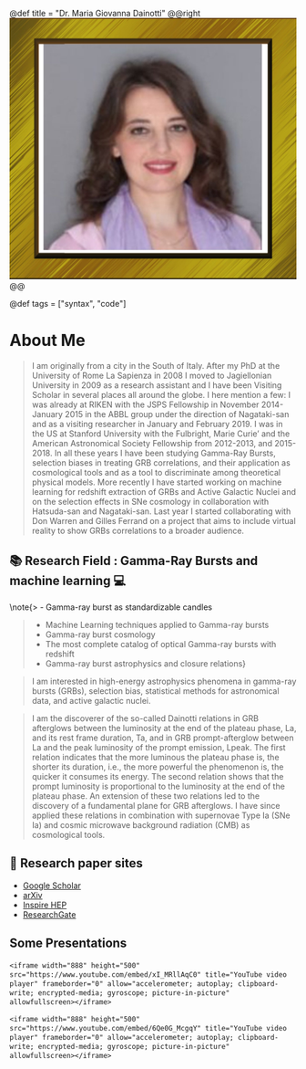 @def title = "Dr. Maria Giovanna Dainotti"
@@right ![](/assets/Maria-Dainotti.jpg )@@

@def tags = ["syntax", "code"]

# About Me

> I am originally from a city in the South of Italy. After my PhD at the University of Rome La Sapienza in 2008 I moved to Jagiellonian University in 2009 as a research assistant and I have been Visiting Scholar in several places all around the globe. I here mention a few: I was already at RIKEN with the JSPS Fellowship in November 2014-January 2015 in the ABBL group under the direction of Nagataki-san and as a visiting researcher in January and February 2019. I was in the US at Stanford University with the Fulbright, Marie Curie’ and the American Astronomical Society Fellowship from 2012-2013, and 2015-2018. In all these years I have been studying Gamma-Ray Bursts, selection biases in treating GRB correlations, and their application as cosmological tools and as a tool to discriminate among theoretical physical models. More recently I have started working on machine learning for redshift extraction of GRBs and Active Galactic Nuclei and on the selection effects in SNe cosmology in collaboration with Hatsuda-san and Nagataki-san. Last year I started collaborating with Don Warren and Gilles Ferrand on a project that aims to include virtual reality to show GRBs correlations to a broader audience.

## :books:    Research Field : Gamma-Ray Bursts and machine learning    :computer:
  
\note{>  - Gamma-ray burst as standardizable candles
>- Machine Learning techniques applied to Gamma-ray bursts
>- Gamma-ray burst cosmology
>- The most complete catalog of optical Gamma-ray bursts with redshift
>- Gamma-ray burst astrophysics and closure relations}



> I am interested in high-energy astrophysics phenomena in gamma-ray bursts (GRBs), selection bias, statistical methods for astronomical data, and active galactic nuclei.

>  I am the discoverer of the so-called Dainotti relations in GRB afterglows between the luminosity at the end of the plateau phase, La, and its rest frame duration, Ta, and in GRB prompt-afterglow between La and the peak luminosity of the prompt emission, Lpeak. The first relation indicates that the more luminous the plateau phase is, the shorter its duration, i.e., the more powerful the phenomenon is, the quicker it consumes its energy. The second relation shows that the prompt luminosity is proportional to the luminosity at the end of the plateau phase. An extension of these two relations led to the discovery of a fundamental plane for GRB afterglows. I have since applied these relations in combination with supernovae Type Ia (SNe Ia) and cosmic microwave background radiation (CMB) as cosmological tools. 


## 📰  Research paper sites
*  [Google Scholar](https://scholar.google.com/citations?user=1NXy7lIAAAAJ&hl=en)
*  [arXiv](https://arxiv.org/search/?query=Maria+Giovanna+Dainotti&searchtype=author&abstracts=show&order=-announced_date_first&size=50)
*  [Inspire HEP](https://inspirehep.net/authors/1051570)
*  [ResearchGate](https://www.researchgate.net/profile/Maria-Dainotti)


  

## Some Presentations



~~~
<iframe width="888" height="500" src="https://www.youtube.com/embed/xI_MRllAqC0" title="YouTube video player" frameborder="0" allow="accelerometer; autoplay; clipboard-write; encrypted-media; gyroscope; picture-in-picture" allowfullscreen></iframe>
~~~
~~~
<iframe width="888" height="500" src="https://www.youtube.com/embed/6Qe0G_McgqY" title="YouTube video player" frameborder="0" allow="accelerometer; autoplay; clipboard-write; encrypted-media; gyroscope; picture-in-picture" allowfullscreen></iframe>
~~~
